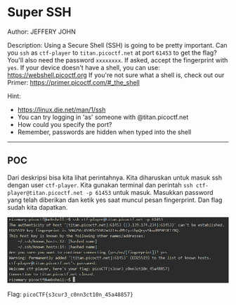 # Super SSH
Author: JEFFERY JOHN

Description: Using a Secure Shell (SSH) is going to be pretty important.
Can you `ssh` as `ctf-player` to `titan.picoctf.net` at port `61453` to get the flag?
You'll also need the password `xxxxxxxx`. If asked, accept the fingerprint with `yes`.
If your device doesn't have a shell, you can use: https://webshell.picoctf.org
If you're not sure what a shell is, check out our Primer: https://primer.picoctf.com/#_the_shell

Hint:
- https://linux.die.net/man/1/ssh
- You can try logging in 'as' someone with <user>@titan.picoctf.net
- How could you specify the port?
- Remember, passwords are hidden when typed into the shell
---
## POC
Dari deskripsi bisa kita lihat perintahnya. Kita diharuskan untuk masuk ssh dengan user `ctf-player`. Kita gunakan terminal dan perintah `ssh ctf-player@titan.picoctf.net -p 61453` untuk masuk. Masukkan password yang telah diberikan dan ketik yes saat muncul pesan fingerprint. Dan flag sudah kita dapatkan.

![](https://github.com/ADustyCode/CTF-WriteUp/blob/main/picoCTF2024/General%20Skills/image/super_ssh.png?raw=true)

Flag: `picoCTF{s3cur3_c0nn3ct10n_45a48857}`
